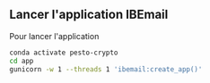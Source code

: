 ## Lancer l'application IBEmail

Pour lancer l'application

```bash
conda activate pesto-crypto
cd app
gunicorn -w 1 --threads 1 'ibemail:create_app()'  
```